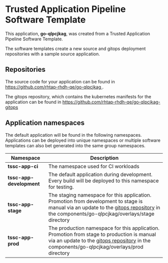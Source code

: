 # Trusted Application Pipeline Software Template

This application, **go-qlpcjkag**, was created from a Trusted Application Pipeline Software Template.

The software templates create a new source and gitops deployment repositories with a sample source application. 

## Repositories

The source code for your application can be found in [https://github.com/rhtap-rhdh-qe/go-qlpcjkag ](https://github.com/rhtap-rhdh-qe/go-qlpcjkag ).
 
The gitops repository, which contains the kubernetes manifests for the application can be found in 
[https://github.com/rhtap-rhdh-qe/go-qlpcjkag-gitops ](https://github.com/rhtap-rhdh-qe/go-qlpcjkag-gitops ) 

## Application namespaces 

The default application will be found in the following namespaces. Applications can be deployed into unique namespaces or multiple software templates can also bet generated into the same group namespaces.  

|  Namespace   |  Description   |  
| -------- | -------- |
| **tssc-app-ci** | The namespace used for CI workloads |
| **tssc-app-development** | The default application during development. Every build will be deployed to this namespace for testing. |
| **tssc-app-stage** | The staging namespace for this application. Promotion from development to stage is manual via an update to the [gitops repository](https://github.com/rhtap-rhdh-qe/go-qlpcjkag-gitops ) in the components/go-qlpcjkag/overlays/stage directory |
| **tssc-app-prod** | The production namespace for this application. Promotion from stage to production is manual via an update to the [gitops repository](https://github.com/rhtap-rhdh-qe/go-qlpcjkag-gitops ) in the components/go-qlpcjkag/overlays/prod directory |